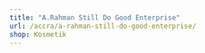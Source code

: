 ```yaml
---
title: "A.Rahman Still Do Good Enterprise"
url: /accra/a-rahman-still-do-good-enterprise/
shop: Kosmetik
---
```

